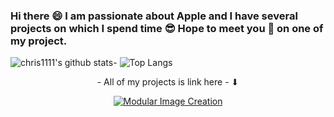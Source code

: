 ### Hi there 😄 I am passionate about Apple and I have several projects on which I spend time 😎 Hope to meet you 🤝 on one of my project.
![chris1111's github stats](https://github-readme-stats.vercel.app/api?username=chris1111&show_icons=true)- ![Top Langs](https://github-readme-stats.vercel.app/api/top-langs/?username=chris1111&show_icons=true)


<div align="center">
- All of my projects is link here -
    ⬇︎
    
</a>
    </div>
    </div>
    
<div align="center">

[![Modular Image Creation](https://user-images.githubusercontent.com/6248794/90335260-a047a500-dfa1-11ea-8786-663a46742b5a.gif)](https://github.com/chris1111?tab=repositories)

</a>
    </div>
    </div>
    


















